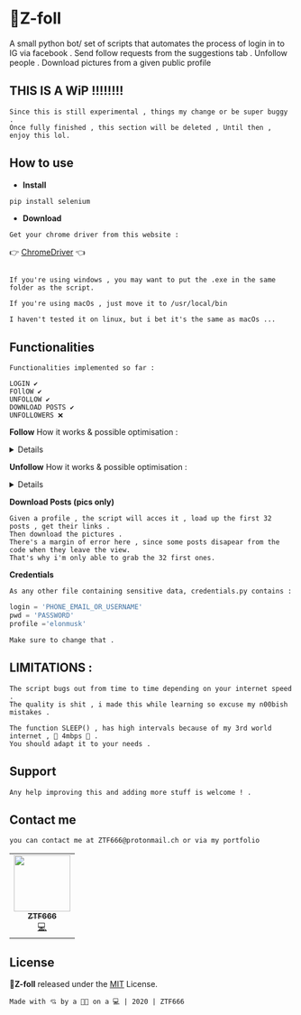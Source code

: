 # 🤖Z-foll

A small python bot/ set of scripts that automates the process of login in to IG via facebook .
Send follow requests from the suggestions tab .
Unfollow people .
Download pictures from a given public profile

## THIS IS A WiP !!!!!!!!

```
Since this is still experimental , things my change or be super buggy .
Once fully finished , this section will be deleted , Until then , enjoy this lol.
```

## How to use

- **Install**

```python
pip install selenium
```

- **Download**

```
Get your chrome driver from this website :
```

👉 [ChromeDriver](http://chromedriver.chromium.org/) 👈

```

If you're using windows , you may want to put the .exe in the same folder as the script.

If you're using macOs , just move it to /usr/local/bin

I haven't tested it on linux, but i bet it's the same as macOs ...

```

## Functionalities

```
Functionalities implemented so far :

LOGIN ✔️
FOllOW ✔️
UNFOLLOW ✔️
DOWNLOAD POSTS ✔️
UNFOLLOWERS ❌

```

**Follow**
How it works & possible optimisation :

<details>
  
  <p>The logic i used is :</p>
  <p>The script opens up the 'ALL SUGGESTIONS TAB' then loads few of those suggestions</p>
  <p>Then goes through the first 30 accounts and follows them.</p>
  <p>Once it's done , it refreshes the page then repeat.</p>
  <p>It won't stop until you stop the script .</p>

  <p>You can optimise this by changing the number , i think a full page loaded displays up to 140 profiles.</p>

```python
if(x == 30):
              self.driver.refresh()
              ZTF.follow(self)
```

</details>

**Unfollow**
How it works & possible optimisation :

<details>
  
  <p>Basicaly just like the follow part</p>
  <p>I only unfollow 11 at a time , for some reason, if higher it results in a crash.</P>
  <p>You can optimise this by changing the number.</p>
  <p>BUT you need to figure out a way to scroll through everything</p>

```python
 if(K == 11):
      closemod = self.driver.find_element_by_xpath('/html/body/div[4]/div/div[1]/div/div[2]/button')
      closemod.click()
      ZTF.mylist(self)
```

</details>

**Download Posts (pics only)**

```
Given a profile , the script will acces it , load up the first 32 posts , get their links .
Then download the pictures .
There's a margin of error here , since some posts disapear from the code when they leave the view.
That's why i'm only able to grab the 32 first ones.
```


**Credentials**

```
As any other file containing sensitive data, credentials.py contains :
```

```python
login = 'PHONE_EMAIL_OR_USERNAME'
pwd = 'PASSWORD'
profile ='elonmusk'
```
```
Make sure to change that .
```

## LIMITATIONS :

```
The script bugs out from time to time depending on your internet speed .
The quality is shit , i made this while learning so excuse my n00bish mistakes .

The function SLEEP() , has high intervals because of my 3rd world internet , 💛 4mbps 💛 .
You should adapt it to your needs .
```

## Support

```
Any help improving this and adding more stuff is welcome ! .
```

## Contact me

```
you can contact me at ZTF666@protonmail.ch or via my portfolio
```

<div align="center">

<table>
  <tr>
    <td align="center"><a href="https://ztfportfolio.web.app/"><img src="https://avatars1.githubusercontent.com/u/32502988?v=4" width="100px;" alt=""/><br /><sub><b>ZTF666</b></sub></a><br /><a href="https://github.com/ZTF666/Twitter-bot" title="Code">💻</a> </td>
  </tr>
</table>

</div>

## License

**🤖Z-foll** released under the [MIT](LICENSE) License.

```
Made with 💘 by a 👨‍💻 on a 💻 | 2020 | ZTF666
```
